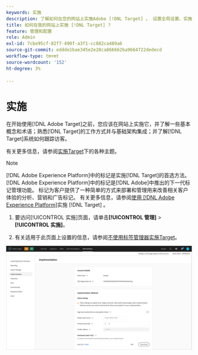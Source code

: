 ```yaml
---
keywords: 实施
description: 了解如何在您的网站上实施Adobe [!DNL Target] 。 设置全局设置、实施方法（AEP Web SDK或at.js）等。
title: 如何在我的网站上实施 [!DNL Target] ?
feature: 管理和配置
role: Admin
exl-id: 7cbe95cf-82f7-490f-a3f1-cc882ca489a6
source-git-commit: eddde1bae345e2e28ca866662ba9664722dedecd
workflow-type: tm+mt
source-wordcount: '152'
ht-degree: 3%

---
```


# 实施

在开始使用[!DNL Adobe Target]之前，您应该在网站上实施它，并了解一些基本概念和术语；熟悉[!DNL Target]的工作方式并与基础架构集成；并了解[!DNL Target]系统如何跟踪访客。

有关更多信息，请参阅[实施Target](/help/c-implementing-target/implementing-target.md)下的各种主题。

>[!NOTE]
>
>[!DNL Adobe Experience Platform]中的标记是实施[!DNL Target]的首选方法。 [!DNL Adobe Experience Platform]中的标记是[!DNL Adobe]中推出的下一代标记管理功能。 标记为客户提供了一种简单的方式来部署和管理用来改善相关客户体验的分析、营销和广告标记。 有关更多信息，请参阅[使用 [!DNL Adobe Experience Platform]](/help/c-implementing-target/c-implementing-target-for-client-side-web/how-to-deployatjs/cmp-implementing-target-using-adobe-launch.md)实施 [!DNL Target] 。

1. 要访问[!UICONTROL 实施]页面，请单击&#x200B;**[!UICONTROL 管理]** > **[!UICONTROL 实施]**。

1. 有关适用于此页面上设置的信息，请参阅[不使用标签管理器实施Target](/help/c-implementing-target/c-implementing-target-for-client-side-web/how-to-deployatjs/implementing-target-without-a-tag-manager.md)。

![实施页面](/help/administrating-target/assets/implementation.png)
